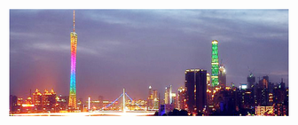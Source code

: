 <div id="slider">
               <img src="images/slider.jpg" id="sliderImg"width="735" height="193" />
            </div>